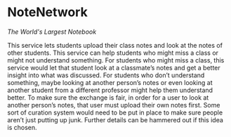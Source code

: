 # NoteNetwork

_The World's Largest Notebook_

This service lets students upload their class notes and look at the notes of other students. This service can help students who might miss a class or might not understand something. For students who might miss a class, this service would let that student look at a classmate’s notes and get a better insight into what was discussed. For students who don’t understand something, maybe looking at another person’s notes or even looking at another student from a different professor might help them understand better.
To make sure the exchange is fair, in order for a user to look at another person’s notes, that user must upload their own notes first. Some sort of curation system would need to be put in place to make sure people aren’t just putting up junk. Further details can be hammered out if this idea is chosen.

